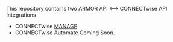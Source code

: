 This repository contains two ARMOR API <--> CONNECTwise API Integrations
- CONNECTwise [MANAGE](https://github.com/surfd4wg/armor_API_CONNECTwise_API_Integration/tree/main/MANAGE)
- ~~CONNECTwise Automate~~ Coming Soon.
